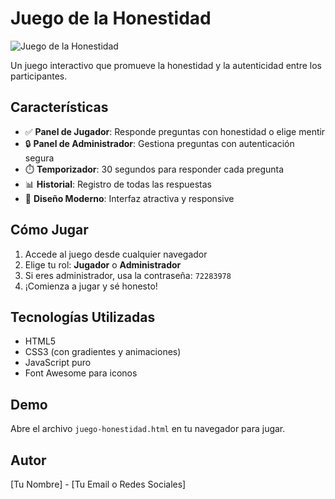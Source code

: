 # Juego de la Honestidad

![Juego de la Honestidad](https://placehold.co/800x400/1e3c72/white?text=Juego+de+la+Honestidad)

Un juego interactivo que promueve la honestidad y la autenticidad entre los participantes.

## Características

- ✅ **Panel de Jugador**: Responde preguntas con honestidad o elige mentir
- 🔒 **Panel de Administrador**: Gestiona preguntas con autenticación segura
- ⏱️ **Temporizador**: 30 segundos para responder cada pregunta
- 📊 **Historial**: Registro de todas las respuestas
- 🎨 **Diseño Moderno**: Interfaz atractiva y responsive

## Cómo Jugar

1. Accede al juego desde cualquier navegador
2. Elige tu rol: **Jugador** o **Administrador**
3. Si eres administrador, usa la contraseña: `72283978`
4. ¡Comienza a jugar y sé honesto!

## Tecnologías Utilizadas

- HTML5
- CSS3 (con gradientes y animaciones)
- JavaScript puro
- Font Awesome para iconos

## Demo

Abre el archivo `juego-honestidad.html` en tu navegador para jugar.

## Autor

[Tu Nombre] - [Tu Email o Redes Sociales]
